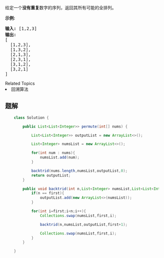 <p>给定一个<strong>没有重复</strong>数字的序列，返回其所有可能的全排列。</p>

<p><strong>示例:</strong></p>

<pre><strong>输入:</strong> [1,2,3]
<strong>输出:</strong>
[
  [1,2,3],
  [1,3,2],
  [2,1,3],
  [2,3,1],
  [3,1,2],
  [3,2,1]
]</pre>
<div><div>Related Topics</div><div><li>回溯算法</li></div></div>

## 题解

```java
    class Solution {

        public List<List<Integer>> permute(int[] nums) {

            List<List<Integer>> outputList = new ArrayList<>();

            List<Integer> numsList = new ArrayList<>();

            for(int num : nums){
                numsList.add(num);
            }

            backtrid(nums.length,numsList,outputList,0);
            return outputList;
        }

        public void backtrid(int n,List<Integer> numsList,List<List<Integer>> outputList , int first){
            if(n == first){
                outputList.add(new ArrayList<>(numsList));
            }

            for(int i=first;i<n;i++){
                Collections.swap(numsList,first,i);

                backtrid(n,numsList,outputList,first+1);

                Collections.swap(numsList,first,i);
            }
        }

    }
```